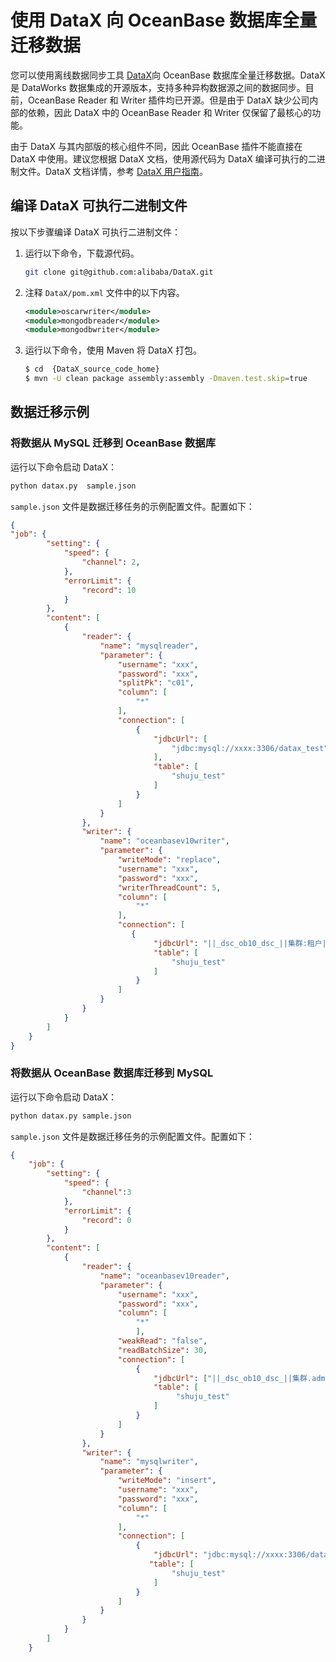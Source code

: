 使用 DataX 向 OceanBase 数据库全量迁移数据 
===================================================



您可以使用离线数据同步工具 [DataX](https://github.com/alibaba/DataX)向 OceanBase 数据库全量迁移数据。DataX 是 DataWorks 数据集成的开源版本，支持多种异构数据源之间的数据同步。目前，OceanBase Reader 和 Writer 插件均已开源。但是由于 DataX 缺少公司内部的依赖，因此 DataX 中的 OceanBase Reader 和 Writer 仅保留了最核心的功能。

由于 DataX 与其内部版的核心组件不同，因此 OceanBase 插件不能直接在 DataX 中使用。建议您根据 DataX 文档，使用源代码为 DataX 编译可执行的二进制文件。DataX 文档详情，参考 [DataX 用户指南](https://github.com/alibaba/DataX/blob/master/userGuid.md)。

编译 DataX 可执行二进制文件 
--------------------------------------

按以下步骤编译 DataX 可执行二进制文件：

1. 运行以下命令，下载源代码。

   ```bash
   git clone git@github.com:alibaba/DataX.git
   ```

   

2. 注释 `DataX/pom.xml` 文件中的以下内容。

   ```xml
   <module>oscarwriter</module>
   <module>mongodbreader</module>
    <module>mongodbwriter</module>
   ```

   

3. 运行以下命令，使用 Maven 将 DataX 打包。

   ```bash
   $ cd  {DataX_source_code_home}
   $ mvn -U clean package assembly:assembly -Dmaven.test.skip=true
   ```

   




数据迁移示例 
---------------------------

### 将数据从 MySQL 迁移到 OceanBase 数据库 

运行以下命令启动 DataX：

```bash
python datax.py  sample.json
```



`sample.json` 文件是数据迁移任务的示例配置文件。配置如下：

```json
{    
"job": {
        "setting": {
            "speed": {
                "channel": 2,
            },
            "errorLimit": {
                "record": 10
            }
        },
        "content": [
            {
                "reader": {
                    "name": "mysqlreader",
                    "parameter": {
                        "username": "xxx",
                        "password": "xxx",
                        "splitPk": "c01",
                        "column": [
                            "*"
                        ],
                        "connection": [
                            {
                                "jdbcUrl": [
                                    "jdbc:mysql://xxxx:3306/datax_test"
                                ],
                                "table": [
                                    "shuju_test"
                                ]
                            }
                        ]
                    }
                },
                "writer": {
                    "name": "oceanbasev10writer",
                    "parameter": {
                        "writeMode": "replace",
                        "username": "xxx",
                        "password": "xxx",
                        "writerThreadCount": 5,
                        "column": [
                            "*"
                        ],
                        "connection": [
                           {
                                "jdbcUrl": "||_dsc_ob10_dsc_||集群:租户||_dsc_ob10_dsc_||jdbc:mysql://xxxx:2883/datax_test?useUnicode=true&characterEncoding=utf-8",
                                "table": [
                                    "shuju_test"
                                ]
                            }
                        ]
                    }
                }
            }
        ]
    }
}
```





### 将数据从 OceanBase 数据库迁移到 MySQL 

运行以下命令启动 DataX：

```bash
python datax.py sample.json
```



`sample.json` 文件是数据迁移任务的示例配置文件。配置如下：

```json
{
    "job": {
        "setting": {
            "speed": {
                "channel":3
            },
            "errorLimit": {
                "record": 0
            }
        },
        "content": [
            {
                "reader": {
                    "name": "oceanbasev10reader",
                    "parameter": {
                        "username": "xxx",
                        "password": "xxx",
                        "column": [
                            "*"
                            ],
                        "weakRead": "false",
                        "readBatchSize": 30,
                        "connection": [
                            {
                                "jdbcUrl": ["||_dsc_ob10_dsc_||集群.admin:租户||_dsc_ob10_dsc_||jdbc:oceanbase://xxxx:2883/datax_test"],
                                "table": [
                                     "shuju_test"
                                ]
                            }
                        ]
                    }
                },
                "writer": {
                    "name": "mysqlwriter",
                    "parameter": {
                        "writeMode": "insert",
                        "username": "xxx",
                        "password": "xxx",
                        "column": [
                            "*"
                        ],
                        "connection": [
                            {
                                "jdbcUrl": "jdbc:mysql://xxxx:3306/datax_test",
                               "table": [
                                    "shuju_test"
                                ]
                            }
                        ]
                    }
                }
            }
        ]
    }
```



